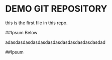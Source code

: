 # DEMO GIT REPOSITORY

this is the first file in this repo.

##Ipsum Below

adasdasdasdasdasdasdasdasdasdasdasdasdad


##Ipsum